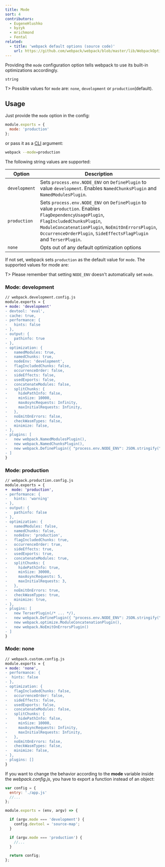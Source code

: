 ```yaml
---
title: Mode
sort: 4
contributors:
  - EugeneHlushko
  - byzyk
  - mrichmond
  - Fental
related:
  - title: 'webpack default options (source code)'
    url: https://github.com/webpack/webpack/blob/master/lib/WebpackOptionsDefaulter.js
---
```


Providing the `mode` configuration option tells webpack to use its built-in optimizations accordingly.

`string`

T> Possible values for `mode` are: `none`, `development` or `production`(default).

## Usage

Just provide the `mode` option in the config:

```javascript
module.exports = {
  mode: 'production'
};
```


or pass it as a [CLI](/api/cli/) argument:

```bash
webpack --mode=production
```

The following string values are supported:

Option                | Description
--------------------- | -----------------------
`development`         | Sets `process.env.NODE_ENV` on `DefinePlugin` to value `development`. Enables `NamedChunksPlugin` and `NamedModulesPlugin`.
`production`          | Sets `process.env.NODE_ENV` on `DefinePlugin` to value `production`. Enables `FlagDependencyUsagePlugin`, `FlagIncludedChunksPlugin`, `ModuleConcatenationPlugin`, `NoEmitOnErrorsPlugin`, `OccurrenceOrderPlugin`, `SideEffectsFlagPlugin` and `TerserPlugin`.
`none`                | Opts out of any default optimization options

If not set, webpack sets `production` as the default value for `mode`. The supported values for mode are:

T> Please remember that setting `NODE_ENV` doesn't automatically set `mode`.


### Mode: development


```diff
// webpack.development.config.js
module.exports = {
+ mode: 'development'
- devtool: 'eval',
- cache: true,
- performance: {
-   hints: false
- },
- output: {
-   pathinfo: true
- },
- optimization: {
-   namedModules: true,
-   namedChunks: true,
-   nodeEnv: 'development',
-   flagIncludedChunks: false,
-   occurrenceOrder: false,
-   sideEffects: false,
-   usedExports: false,
-   concatenateModules: false,
-   splitChunks: {
-     hidePathInfo: false,
-     minSize: 10000,
-     maxAsyncRequests: Infinity,
-     maxInitialRequests: Infinity,
-   },
-   noEmitOnErrors: false,
-   checkWasmTypes: false,
-   minimize: false,
- },
- plugins: [
-   new webpack.NamedModulesPlugin(),
-   new webpack.NamedChunksPlugin(),
-   new webpack.DefinePlugin({ "process.env.NODE_ENV": JSON.stringify("development") }),
- ]
}
```


### Mode: production


```diff
// webpack.production.config.js
module.exports = {
+  mode: 'production',
- performance: {
-   hints: 'warning'
- },
- output: {
-   pathinfo: false
- },
- optimization: {
-   namedModules: false,
-   namedChunks: false,
-   nodeEnv: 'production',
-   flagIncludedChunks: true,
-   occurrenceOrder: true,
-   sideEffects: true,
-   usedExports: true,
-   concatenateModules: true,
-   splitChunks: {
-     hidePathInfo: true,
-     minSize: 30000,
-     maxAsyncRequests: 5,
-     maxInitialRequests: 3,
-   },
-   noEmitOnErrors: true,
-   checkWasmTypes: true,
-   minimize: true,
- },
- plugins: [
-   new TerserPlugin(/* ... */),
-   new webpack.DefinePlugin({ "process.env.NODE_ENV": JSON.stringify("production") }),
-   new webpack.optimize.ModuleConcatenationPlugin(),
-   new webpack.NoEmitOnErrorsPlugin()
- ]
}
```


### Mode: none


```diff
// webpack.custom.config.js
module.exports = {
+ mode: 'none',
- performance: {
-  hints: false
- },
- optimization: {
-   flagIncludedChunks: false,
-   occurrenceOrder: false,
-   sideEffects: false,
-   usedExports: false,
-   concatenateModules: false,
-   splitChunks: {
-     hidePathInfo: false,
-     minSize: 10000,
-     maxAsyncRequests: Infinity,
-     maxInitialRequests: Infinity,
-   },
-   noEmitOnErrors: false,
-   checkWasmTypes: false,
-   minimize: false,
- },
- plugins: []
}
```

If you want to change the behavior according to the __mode__ variable inside the _webpack.config.js_, you have to export a function instead of an object:

```javascript
var config = {
  entry: './app.js'
  //...
};

module.exports = (env, argv) => {

  if (argv.mode === 'development') {
    config.devtool = 'source-map';
  }

  if (argv.mode === 'production') {
    //...
  }

  return config;
};
```
